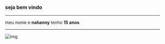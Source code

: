 ### seja bem vindo

---
meu nome e **nahanny** tenho **15 anos**

---

![img](https://bs.uenicdn.com/blog/wp-content/uploads/2018/04/giphy.gif)
